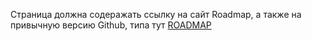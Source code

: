Страница должна содеражать ссылку на сайт Roadmap, а также на привычную версию Github, типа тут [ROADMAP](/docs/README.md)